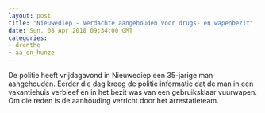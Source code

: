 ```yaml
---
layout: post
title: "Nieuwediep - Verdachte aangehouden voor drugs- en wapenbezit"
date: Sun, 08 Apr 2018 09:34:00 GMT
categories: 
- drenthe 
- aa_en_hunze 
---
```


De politie heeft vrijdagavond in Nieuwediep een 35-jarige man aangehouden. Eerder die dag kreeg de politie informatie dat de man in een vakantiehuis verbleef en in het bezit was van een gebruiksklaar vuurwapen. Om die reden is de aanhouding verricht door het arrestatieteam.
